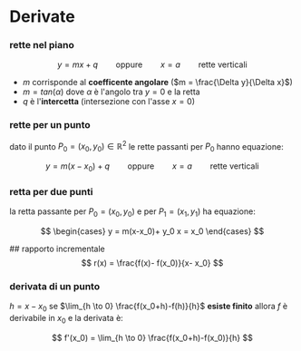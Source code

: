 # Derivate

### rette nel piano
$$
y = mx+q \qquad \text{oppure} \qquad x=a \qquad \text{rette verticali}
$$
- $m$ corrisponde al **coefficente angolare** ($m = \frac{\Delta y}{\Delta x}$)
- $m = tan(\alpha)$ dove $\alpha$ è l'angolo tra $y=0$ e la retta
- $q$ è l'**intercetta** (intersezione con l'asse $x=0$)

### rette per un punto
dato il punto $P_0=(x_0, y_0) \in \mathbb{R}^2$ le rette passanti per $P_0$ hanno equazione:

$$
y = m(x-x_0)+q \qquad \text{oppure} \qquad x=a \qquad \text{rette verticali}
$$

### retta per due punti
la retta passante per $P_0=(x_0, y_0)$ e per $P_1=(x_1, y_1)$ ha equazione:

$$
\begin{cases}
    y = m(x-x_0)+ y_0
    x = x_0
\end{cases}
$$

## rapporto incrementale
$$
r(x) = \frac{f(x)- f(x_0)}{x- x_0}
$$

### derivata di un punto
$h = x- x_0$
se $\lim_{h \to 0} \frac{f(x_0+h)-f(h)}{h}$ **esiste finito** allora $f$ è derivabile in $x_0$ e la derivata è:

$$
f'(x_0) = \lim_{h \to 0} \frac{f(x_0+h)-f(x_0)}{h}
$$